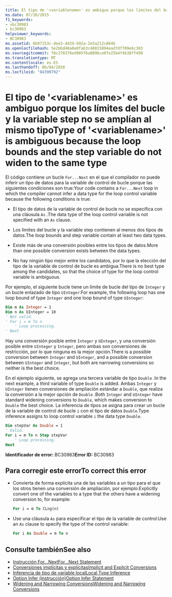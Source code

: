 ```yaml
---
title: El tipo de '<variablename>' es ambiguo porque los límites del bucle y la variable step no se amplían al mismo tipo
ms.date: 07/20/2015
f1_keywords:
- vbc30983
- bc30983
helpviewer_keywords:
- BC30983
ms.assetid: 6b97153c-dee3-4429-b92a-2e5a212c864b
ms.openlocfilehash: 5e2bbd48a0e0fab3c48815894ead7df709e6c383
ms.sourcegitcommit: f8c270376ed905f6a8896ce0fe25b4f4b38ff498
ms.translationtype: MT
ms.contentlocale: es-ES
ms.lasthandoff: 06/04/2020
ms.locfileid: "84399792"
---
```

# <a name="type-of-variablename-is-ambiguous-because-the-loop-bounds-and-the-step-variable-do-not-widen-to-the-same-type"></a><span data-ttu-id="3fcca-102">El tipo de '\<variablename>' es ambiguo porque los límites del bucle y la variable step no se amplían al mismo tipo</span><span class="sxs-lookup"><span data-stu-id="3fcca-102">Type of '\<variablename>' is ambiguous because the loop bounds and the step variable do not widen to the same type</span></span>
<span data-ttu-id="3fcca-103">El código contiene un bucle `For...Next` en el que el compilador no puede inferir un tipo de datos para la variable de control de bucle porque las siguientes condiciones son true:</span><span class="sxs-lookup"><span data-stu-id="3fcca-103">Your code contains a `For...Next` loop in which the compiler cannot infer a data type for the loop control variable because the following conditions is true:</span></span>  
  
- <span data-ttu-id="3fcca-104">El tipo de datos de la variable de control de bucle no se especifica con una cláusula `As` .</span><span class="sxs-lookup"><span data-stu-id="3fcca-104">The data type of the loop control variable is not specified with an `As` clause.</span></span>  
  
- <span data-ttu-id="3fcca-105">Los límites del bucle y la variable step contienen al menos dos tipos de datos.</span><span class="sxs-lookup"><span data-stu-id="3fcca-105">The loop bounds and step variable contain at least two data types.</span></span>  
  
- <span data-ttu-id="3fcca-106">Existe más de una conversión posibles entre los tipos de datos.</span><span class="sxs-lookup"><span data-stu-id="3fcca-106">More than one possible conversion exists between the data types.</span></span>  
  
- <span data-ttu-id="3fcca-107">No hay ningún tipo mejor entre los candidatos, por lo que la elección del tipo de la variable de control de bucle es ambigua.</span><span class="sxs-lookup"><span data-stu-id="3fcca-107">There is no best type among the candidates, so that the choice of type for the loop control variable is ambiguous.</span></span>  
  
 <span data-ttu-id="3fcca-108">Por ejemplo, el siguiente bucle tiene un límite de bucle del tipo de `Integer` y un bucle enlazado de tipo `UInteger`:</span><span class="sxs-lookup"><span data-stu-id="3fcca-108">For example, the following loop has one loop bound of type `Integer` and one loop bound of type `UInteger`:</span></span>  
  
```vb  
Dim m As Integer = 1  
Dim n As UInteger = 10  
' Not valid.  
' For i = m To n  
    ' Loop processing.  
' Next  
```  
  
 <span data-ttu-id="3fcca-109">Hay una conversión posible entre `Integer` y `UInteger`, y una conversión posible entre `UInteger` y `Integer`, pero ambas son conversiones de restricción, por lo que ninguna es la mejor opción.</span><span class="sxs-lookup"><span data-stu-id="3fcca-109">There is a possible conversion between `Integer` and `UInteger`, and a possible conversion between `UInteger` and `Integer`, but both are narrowing conversions so neither is the best choice.</span></span>  
  
 <span data-ttu-id="3fcca-110">En el ejemplo siguiente, se agrega una tercera variable de tipo `Double` .</span><span class="sxs-lookup"><span data-stu-id="3fcca-110">In the next example, a third variable of type `Double` is added.</span></span> <span data-ttu-id="3fcca-111">Ambas `Integer` y `UInteger` tienen conversiones de ampliación estándar a `Double`, que realiza la conversión a la mejor opción de `Double` .</span><span class="sxs-lookup"><span data-stu-id="3fcca-111">Both `Integer` and `UInteger` have standard widening conversions to `Double`, which makes conversion to `Double` the best choice.</span></span> <span data-ttu-id="3fcca-112">La inferencia de tipos se asigna para crear un bucle de la variable de control de bucle `i` con el tipo de datos `Double`.</span><span class="sxs-lookup"><span data-stu-id="3fcca-112">Type inference assigns to loop control variable `i` the data type `Double`.</span></span>  
  
```vb  
Dim stepVar As Double = 1  
' Valid.  
For i = m To n Step stepVar  
    ' Loop processing.  
Next  
```  
  
 <span data-ttu-id="3fcca-113">**Identificador de error:** BC30983</span><span class="sxs-lookup"><span data-stu-id="3fcca-113">**Error ID:** BC30983</span></span>  
  
## <a name="to-correct-this-error"></a><span data-ttu-id="3fcca-114">Para corregir este error</span><span class="sxs-lookup"><span data-stu-id="3fcca-114">To correct this error</span></span>  
  
- <span data-ttu-id="3fcca-115">Convierta de forma explícita una de las variables a un tipo para el que los otros tienen una conversión de ampliación, por ejemplo:</span><span class="sxs-lookup"><span data-stu-id="3fcca-115">Explicitly convert one of the variables to a type that the others have a widening conversion to, for example:</span></span>  
  
    ```vb  
    For i = m To CLng(n)  
    ```  
  
- <span data-ttu-id="3fcca-116">Use una cláusula `As` para especificar el tipo de la variable de control:</span><span class="sxs-lookup"><span data-stu-id="3fcca-116">Use an `As` clause to specify the type of the control variable:</span></span>  
  
    ```vb  
    For i As Double = m To n
    ```  
  
## <a name="see-also"></a><span data-ttu-id="3fcca-117">Consulte también</span><span class="sxs-lookup"><span data-stu-id="3fcca-117">See also</span></span>

- [<span data-ttu-id="3fcca-118">Instrucción For...Next</span><span class="sxs-lookup"><span data-stu-id="3fcca-118">For...Next Statement</span></span>](../language-reference/statements/for-next-statement.md)
- [<span data-ttu-id="3fcca-119">Conversiones implícitas y explícitas</span><span class="sxs-lookup"><span data-stu-id="3fcca-119">Implicit and Explicit Conversions</span></span>](../programming-guide/language-features/data-types/implicit-and-explicit-conversions.md)
- [<span data-ttu-id="3fcca-120">Inferencia de tipo de variable local</span><span class="sxs-lookup"><span data-stu-id="3fcca-120">Local Type Inference</span></span>](../programming-guide/language-features/variables/local-type-inference.md)
- [<span data-ttu-id="3fcca-121">Option Infer (instrucción)</span><span class="sxs-lookup"><span data-stu-id="3fcca-121">Option Infer Statement</span></span>](../language-reference/statements/option-infer-statement.md)
- [<span data-ttu-id="3fcca-122">Widening and Narrowing Conversions</span><span class="sxs-lookup"><span data-stu-id="3fcca-122">Widening and Narrowing Conversions</span></span>](../programming-guide/language-features/data-types/widening-and-narrowing-conversions.md)
